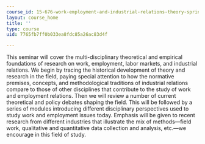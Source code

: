 ```yaml
---
course_id: 15-676-work-employment-and-industrial-relations-theory-spring-2008
layout: course_home
title: ''
type: course
uid: 7765fb7ff0b033ea8fdc85a26ac83d4f

---
```

This seminar will cover the multi-disciplinary theoretical and empirical foundations of research on work, employment, labor markets, and industrial relations. We begin by tracing the historical development of theory and research in the field, paying special attention to how the normative premises, concepts, and methodological traditions of industrial relations compare to those of other disciplines that contribute to the study of work and employment relations. Then we will review a number of current theoretical and policy debates shaping the field. This will be followed by a series of modules introducing different disciplinary perspectives used to study work and employment issues today. Emphasis will be given to recent research from different industries that illustrate the mix of methods—field work, qualitative and quantitative data collection and analysis, etc.—we encourage in this field of study.
